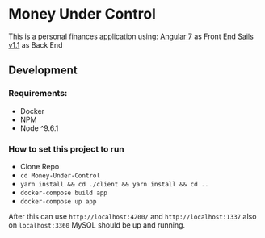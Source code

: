 # Money Under Control

This is a personal finances application using:
[Angular 7](https://angular.io/) as Front End
[Sails v1.1](https://sailsjs.com) as Back End

## Development

### Requirements:

- Docker
- NPM
- Node ^9.6.1

### How to set this project to run

- Clone Repo
- `cd Money-Under-Control`
- `yarn install && cd ./client && yarn install && cd ..`
- `docker-compose build app`
- `docker-compose up app`

After this can use `http://localhost:4200/` and `http://localhost:1337` also on `localhost:3360` MySQL should be up and running.
